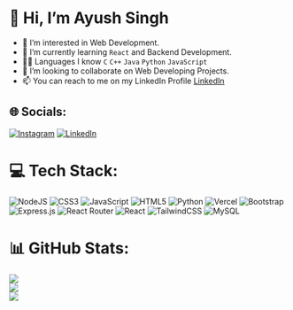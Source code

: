 # 👋 Hi, I’m Ayush Singh
- 👀 I’m interested in Web Development.
- 🌱 I’m currently learning `React` and Backend Development.
- 🧑‍💻 Languages I know `C` `C++` `Java` `Python` `JavaScript` 
- 💞️ I’m looking to collaborate on Web Developing Projects.
- 📫 You can reach to me on my LinkedIn Profile [LinkedIn](https://www.linkedin.com/in/ayush-singh-959207253/)

## 🌐 Socials:<br>

[![Instagram](https://img.shields.io/badge/Instagram-%23E4405F.svg?logo=Instagram&logoColor=white)](https://www.instagram.com/insane.coder?igsh=a28wazdod2cxd2ll) [![LinkedIn](https://img.shields.io/badge/LinkedIn-%230077B5.svg?logo=linkedin&logoColor=white)](https://www.linkedin.com/in/ayush-singh-959207253/) 

# 💻 Tech Stack:

![NodeJS](https://img.shields.io/badge/node.js-6DA55F?style=for-the-badge&logo=node.js&logoColor=white) ![CSS3](https://img.shields.io/badge/css3-%231572B6.svg?style=for-the-badge&logo=css3&logoColor=white) ![JavaScript](https://img.shields.io/badge/javascript-%23323330.svg?style=for-the-badge&logo=javascript&logoColor=%23F7DF1E) ![HTML5](https://img.shields.io/badge/html5-%23E34F26.svg?style=for-the-badge&logo=html5&logoColor=white) ![Python](https://img.shields.io/badge/python-3670A0?style=for-the-badge&logo=python&logoColor=ffdd54) ![Vercel](https://img.shields.io/badge/vercel-%23000000.svg?style=for-the-badge&logo=vercel&logoColor=white) ![Bootstrap](https://img.shields.io/badge/bootstrap-%23563D7C.svg?style=for-the-badge&logo=bootstrap&logoColor=white) ![Express.js](https://img.shields.io/badge/express.js-%23404d59.svg?style=for-the-badge&logo=express&logoColor=%2361DAFB) ![React Router](https://img.shields.io/badge/React_Router-CA4245?style=for-the-badge&logo=react-router&logoColor=white) ![React](https://img.shields.io/badge/react-%2320232a.svg?style=for-the-badge&logo=react&logoColor=%2361DAFB) ![TailwindCSS](https://img.shields.io/badge/tailwindcss-%2338B2AC.svg?style=for-the-badge&logo=tailwind-css&logoColor=white) ![MySQL](https://img.shields.io/badge/mysql-%2300f.svg?style=for-the-badge&logo=mysql&logoColor=white)

# 📊 GitHub Stats: <br>


![](https://github-readme-streak-stats.herokuapp.com/?user=ayush-singh09&theme=dark&hide_border=false) <br/>
![](https://github-readme-stats.vercel.app/api?username=ayush-singh09&theme=dark&hide_border=false&include_all_commits=false&count_private=false) <br/>
![](https://github-readme-stats.vercel.app/api/top-langs/?username=ayush-singh09&theme=dark&hide_border=false&include_all_commits=true&count_private=true&layout=compact)
